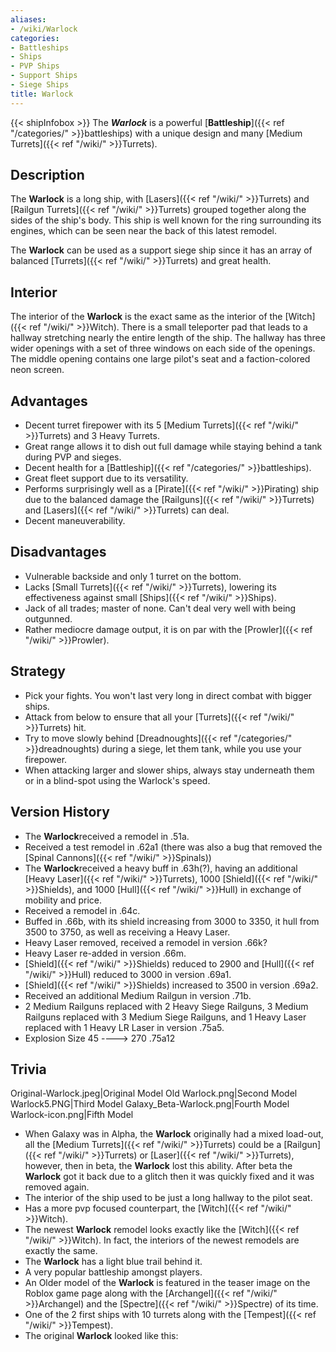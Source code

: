 ```yaml
---
aliases:
- /wiki/Warlock
categories:
- Battleships
- Ships
- PVP Ships
- Support Ships
- Siege Ships
title: Warlock
---
```


{{< shipInfobox >}} The **_Warlock_** is a powerful [**Battleship**]({{< ref "/categories/" >}}battleships) with a unique design and many [Medium Turrets]({{< ref "/wiki/" >}}Turrets).

## Description

The **Warlock** is a long ship, with [Lasers]({{< ref "/wiki/" >}}Turrets) and [Railgun Turrets]({{< ref "/wiki/" >}}Turrets) grouped together along the sides of the ship's body. This ship is well known for the ring surrounding its engines, which can be seen near the back of this latest remodel.

The **Warlock** can be used as a support siege ship since it has an array of balanced [Turrets]({{< ref "/wiki/" >}}Turrets) and great health.

## Interior

The interior of the **Warlock** is the exact same as the interior of the [Witch]({{< ref "/wiki/" >}}Witch). There is a small teleporter pad that leads to a hallway stretching nearly the entire length of the ship. The hallway has three wider openings with a set of three windows on each side of the openings. The middle opening contains one large pilot's seat and a faction-colored neon screen.

## Advantages

- Decent turret firepower with its 5 [Medium Turrets]({{< ref "/wiki/" >}}Turrets) and 3 Heavy Turrets.
- Great range allows it to dish out full damage while staying behind a tank during PVP and sieges.
- Decent health for a [Battleship]({{< ref "/categories/" >}}battleships).
- Great fleet support due to its versatility.
- Performs surprisingly well as a [Pirate]({{< ref "/wiki/" >}}Pirating) ship due to the balanced damage the [Railguns]({{< ref "/wiki/" >}}Turrets) and [Lasers]({{< ref "/wiki/" >}}Turrets) can deal.
- Decent maneuverability.

## Disadvantages

- Vulnerable backside and only 1 turret on the bottom.
- Lacks [Small Turrets]({{< ref "/wiki/" >}}Turrets), lowering its effectiveness against small [Ships]({{< ref "/wiki/" >}}Ships).
- Jack of all trades; master of none. Can't deal very well with being outgunned.
- Rather mediocre damage output, it is on par with the [Prowler]({{< ref "/wiki/" >}}Prowler).

## Strategy

- Pick your fights. You won't last very long in direct combat with bigger ships.
- Attack from below to ensure that all your [Turrets]({{< ref "/wiki/" >}}Turrets) hit.
- Try to move slowly behind [Dreadnoughts]({{< ref "/categories/" >}}dreadnoughts) during a siege, let them tank, while you use your firepower.
- When attacking larger and slower ships, always stay underneath them or in a blind-spot using the Warlock's speed.

## Version History 

- The **Warlock**received a remodel in .51a.
- Received a test remodel in .62a1 (there was also a bug that removed the [Spinal Cannons]({{< ref "/wiki/" >}}Spinals))
- The **Warlock**received a heavy buff in .63h(?), having an additional [Heavy Laser]({{< ref "/wiki/" >}}Turrets), 1000 [Shield]({{< ref "/wiki/" >}}Shields), and 1000 [Hull]({{< ref "/wiki/" >}}Hull) in exchange of mobility and price.
- Received a remodel in .64c.
- Buffed in .66b, with its shield increasing from 3000 to 3350, it hull from 3500 to 3750, as well as receiving a Heavy Laser.
- Heavy Laser removed, received a remodel in version .66k?
- Heavy Laser re-added in version .66m.
- [Shield]({{< ref "/wiki/" >}}Shields) reduced to 2900 and [Hull]({{< ref "/wiki/" >}}Hull) reduced to 3000 in version .69a1.
- [Shield]({{< ref "/wiki/" >}}Shields) increased to 3500 in version .69a2.
- Received an additional Medium Railgun in version .71b.
- 2 Medium Railguns replaced with 2 Heavy Siege Railguns, 3 Medium Railguns replaced with 3 Medium Siege Railguns, and 1 Heavy Laser replaced with 1 Heavy LR Laser in version .75a5.
- Explosion Size 45 ----> 270 .75a12

## Trivia

Original-Warlock.jpeg|Original Model Old Warlock.png|Second Model Warlock5.PNG|Third Model Galaxy_Beta-Warlock.png|Fourth Model Warlock-icon.png|Fifth Model

- When Galaxy was in Alpha, the **Warlock** originally had a mixed load-out, all the [Medium Turrets]({{< ref "/wiki/" >}}Turrets) could be a [Railgun]({{< ref "/wiki/" >}}Turrets) or [Laser]({{< ref "/wiki/" >}}Turrets), however, then in beta, the **Warlock** lost this ability. After beta the **Warlock** got it back due to a glitch then it was quickly fixed and it was removed again.
- The interior of the ship used to be just a long hallway to the pilot seat.
- Has a more pvp focused counterpart, the [Witch]({{< ref "/wiki/" >}}Witch).
- The newest **Warlock** remodel looks exactly like the [Witch]({{< ref "/wiki/" >}}Witch). In fact, the interiors of the newest remodels are exactly the same.
- The **Warlock** has a light blue trail behind it.
- A very popular battleship amongst players.
- An Older model of the **Warlock** is featured in the teaser image on the Roblox game page along with the [Archangel]({{< ref "/wiki/" >}}Archangel) and the [Spectre]({{< ref "/wiki/" >}}Spectre) of its time.
- One of the 2 first ships with 10 turrets along with the [Tempest]({{< ref "/wiki/" >}}Tempest).
- The original **Warlock** looked like this: